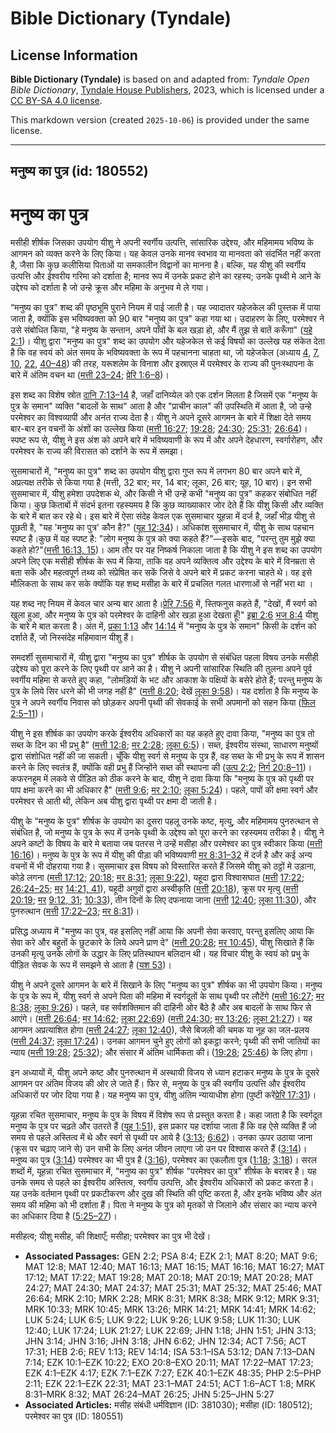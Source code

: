 # Bible Dictionary (Tyndale)

## License Information

**Bible Dictionary (Tyndale)** is based on and adapted from: _Tyndale Open Bible Dictionary_, [Tyndale House Publishers](https://tyndaleopenresources.com/), 2023, which is licensed under a [CC BY-SA 4.0 license](https://creativecommons.org/licenses/by-sa/4.0/legalcode.en).

This markdown version (created `2025-10-06`) is provided under the same license.



--------------------------------

## मनुष्य का पुत्र (id: 180552)

मनुष्य का पुत्र
===============

मसीही शीर्षक जिसका उपयोग यीशु ने अपनी स्वर्गीय उत्पत्ति, सांसारिक उद्देश्य, और महिमामय भविष्य के आगमन को व्यक्त करने के लिए किया। यह केवल उनके मानव स्वभाव या मानवता को संदर्भित नहीं करता है, जैसा कि कुछ कलीसिया पिताओं या समकालीन विद्वानों का मानना है। बल्कि, यह यीशु की स्वर्गीय उत्पत्ति और ईश्वरीय गरिमा को दर्शाता है; मानव रूप में उनके प्रकट होने का रहस्य; उनके पृथ्वी मे आने के उद्देश्य को दर्शाता है जो उन्हे क्रूस और महिमा के अनुभव मे ले गया।

“मनुष्य का पुत्र” शब्द की पृष्ठभूमि पुराने नियम में पाई जाती है। यह ज्यादातर यहेजकेल की पुस्तक में पाया जाता है, क्योंकि इस भविष्यवक्ता को 90 बार "मनुष्य का पुत्र" कहा गया था। उदाहरण के लिए, परमेश्वर ने उसे संबोधित किया, "हे मनुष्य के सन्तान, अपने पाँवों के बल खड़ा हो, और मैं तुझ से बातें करूँगा" ([यहे 2:1](https://ref.ly/Ezek2:1))। यीशु द्वारा "मनुष्य का पुत्र" शब्द का उपयोग और यहेजकेल से कई विषयों का उल्लेख यह संकेत देता है कि वह स्वयं को अंत समय के भविष्यवक्ता के रूप में पहचानना चाहता था, जो यहेजकेल (अध्याय [4](https://ref.ly/Ezek4:1-Ezek4:17), [7](https://ref.ly/Ezek7:1-Ezek7:27), [10](https://ref.ly/Ezek10:1-Ezek10:22), [22](https://ref.ly/Ezek22:1-Ezek22:31), [40–48](https://ref.ly/Ezek40:1-Ezek48:35)) की तरह, यरूशलेम के विनाश और इस्राएल में परमेश्वर के राज्य की पुनःस्थापना के बारे में अंतिम वचन था ([मत्ती 23–24](https://ref.ly/Matt23:1-Matt24:51); [प्रेरि 1:6–8](https://ref.ly/Acts1:6-Acts1:8))।

इस शब्द का विशेष स्रोत [दानि 7:13–14](https://ref.ly/Dan7:13-Dan7:14) है, जहाँ दानिय्येल को एक दर्शन मिलता है जिसमें एक "मनुष्य के पुत्र के समान" व्यक्ति "बादलों के साथ" आता है और "प्राचीन काल" की उपस्थिति में आता है, जो उन्हे परमेश्वर का विश्वव्यापी और अनंत राज्य देता है। यीशु ने अपने दूसरे आगमन के बारे में शिक्षा देते समय बार\-बार इन वचनों के अंशों का उल्लेख किया ([मत्ती 16:27](https://ref.ly/Matt16:27); [19:28](https://ref.ly/Matt19:28); [24:30](https://ref.ly/Matt24:30); [25:31](https://ref.ly/Matt25:31); [26:64](https://ref.ly/Matt26:64))। स्पष्ट रूप से, यीशु ने इस अंश को अपने बारे में भविष्यवाणी के रूप में और अपने देहधारण, स्वर्गारोहण, और परमेश्वर के राज्य की विरासत को दर्शाने के रूप में समझा।

सुसमाचारों में, "मनुष्य का पुत्र" शब्द का उपयोग यीशु द्वारा गुप्त रूप में लगभग 80 बार अपने बारे में, अप्रत्यक्ष तरीके से किया गया है (मत्ती, 32 बार; मर, 14 बार; लूका, 26 बार; यूह, 10 बार)। इन सभी सुसमाचार में, यीशु हमेशा उपदेशक थे, और किसी ने भी उन्हें कभी "मनुष्य का पुत्र" कहकर संबोधित नहीं किया। कुछ किताबों में संदर्भ इतना रहस्यमय है कि कुछ व्याख्याकार जोर देते हैं कि यीशु किसी और व्यक्ति के बारे में बात कर रहे थे। इस बारे में ऐसा संदेह केवल एक सुसमाचार यूहन्ना में दर्ज है, जहाँ भीड़ यीशु से पूछती है, "यह 'मनुष्य का पुत्र' कौन है?" ([यूह 12:34](https://ref.ly/John12:34))। अधिकांश सुसमाचार में, यीशु के साथ पहचान स्पष्ट है।कुछ में यह स्पष्ट है: "लोग मनुष्य के पुत्र को क्या कहते हैं?"—इसके बाद, "परन्तु तुम मुझे क्या कहते हो?"([मत्ती 16:13, 15](https://ref.ly/Matt16:13))। आम तौर पर यह निष्कर्ष निकाला जाता है कि यीशु ने इस शब्द का उपयोग अपने लिए एक मसीही शीर्षक के रूप में किया, ताकि वह अपने व्यक्तित्व और उद्देश्य के बारे में विनम्रता से बता सकें और महत्वपूर्ण तथ्य को संप्रेषित कर सकें जिसे वे अपने बारे में प्रकट करना चाहते थे। वह इसे मौलिकता के साथ कर सके क्योंकि यह शब्द मसीहा के बारे में प्रचलित गलत धारणाओं से नहीं भरा था ।

यह शब्द नए नियम में केवल चार अन्य बार आता है।[प्रेरि 7:56](https://ref.ly/Acts7:56) में, स्तिफनुस कहते हैं, "देखों, मैं स्वर्ग को खुला हुआ, और मनुष्य के पुत्र को परमेश्वर के दाहिनी ओर खड़ा हुआ देखता हूँ!" [इब्रा 2:6](https://ref.ly/Heb2:6) [भज 8:4](https://ref.ly/Ps8:4) यीशु के बारे मे बात करता है। अंत में, [प्रका 1:13](https://ref.ly/Rev1:13) और [14:14](https://ref.ly/Rev14:14) में "मनुष्य के पुत्र के समान" किसी के दर्शन को दर्शाते हैं, जो निस्संदेह महिमावान यीशु हैं।

समदर्शी सुसमाचारों में, यीशु द्वारा "मनुष्य का पुत्र" शीर्षक के उपयोग से संबंधित पहला विषय उनके मसीही उद्देश्य को पूरा करने के लिए पृथ्वी पर आने का है। यीशु ने अपनी सांसारिक स्थिति की तुलना अपने पूर्व स्वर्गीय महिमा से करते हुए कहा, "लोमड़ियों के भट और आकाश के पक्षियों के बसेरे होते हैं; परन्तु मनुष्य के पुत्र के लिये सिर धरने की भी जगह नहीं है" ([मत्ती 8:20](https://ref.ly/Matt8:20); देखें [लूका 9:58](https://ref.ly/Luke9:58))। यह दर्शाता है कि मनुष्य के पुत्र ने अपने स्वर्गीय निवास को छोड़कर अपनी पृथ्वी की सेवकाई के सभी अपमानों को सहन किया ([फिल 2:5–11](https://ref.ly/Phil2:5-Phil2:11))।

यीशु ने इस शीर्षक का उपयोग करके ईश्वरीय अधिकारों का यह कहते हुए दावा किया, "मनुष्य का पुत्र तो सब्त के दिन का भी प्रभु है" ([मत्ती 12:8](https://ref.ly/Matt12:8); [मर 2:28](https://ref.ly/Mark2:28); [लूका 6:5](https://ref.ly/Luke6:5))। सब्त, ईश्वरीय संस्था, साधारण मनुष्यों द्वारा संशोधित नहीं की जा सकती। चूँकि यीशु स्वर्ग से मनुष्य के पुत्र हैं, वह सब्त के भी प्रभु के रूप में शासन करने के लिए स्वतंत्र हैं, क्योंकि वही प्रभु हैं जिन्होंने सब्त की स्थापना की ([उत्प 2:2](https://ref.ly/Gen2:2); [निर्ग 20:8–11](https://ref.ly/Exod20:8-Exod20:11))। कफरनहूम में लकवे से पीड़ित को ठीक करने के बाद, यीशु ने दावा किया कि "मनुष्य के पुत्र को पृथ्वी पर पाप क्षमा करने का भी अधिकार है" ([मत्ती 9:6](https://ref.ly/Matt9:6); [मर 2:10](https://ref.ly/Mark2:10); [लूका 5:24](https://ref.ly/Luke5:24))। पहले, पापों की क्षमा स्वर्ग और परमेश्वर से आती थी, लेकिन अब यीशु द्वारा पृथ्वी पर क्षमा दी जाती है।

यीशु के "मनुष्य के पुत्र" शीर्षक के उपयोग का दूसरा पहलू उनके कष्ट, मृत्यु, और महिमामय पुनरुत्थान से संबंधित है, जो मनुष्य के पुत्र के रूप में उनके पृथ्वी के उद्देश्य को पूरा करने का रहस्यमय तरीका है। यीशु ने अपने कष्टों के विषय के बारे मे बताया जब पतरस ने उन्हें मसीहा और परमेश्वर का पुत्र स्वीकार किया ([मत्ती 16:16](https://ref.ly/Matt16:16))। मनुष्य के पुत्र के रूप में यीशु की पीड़ा की भविष्यवाणी [मर 8:31–32](https://ref.ly/Mark8:31-Mark8:32) में दर्ज है और कई अन्य वचनों में भी दोहराया गया है। सुसमाचार इस विषय को विस्तारित करते हैं जिसमे यीशु को ठट्ठों मे उड़ाना, कोड़े लगना ([मत्ती 17:12](https://ref.ly/Matt17:12); [20:18](https://ref.ly/Matt20:18); [मर 8:31](https://ref.ly/Mark8:31); [लूका 9:22](https://ref.ly/Luke9:22)), यहूदा द्वारा विश्वासघात ([मत्ती](https://ref.ly/Matt17:12) [17:22](https://ref.ly/Matt17:22); [26:24–25](https://ref.ly/Matt26:24-Matt26:25); [मर](https://ref.ly/Mark8:31) [14:21, 41](https://ref.ly/Mark14:21)), यहूदी अगुवों द्वारा अस्वीकृति ([मत्ती](https://ref.ly/Matt17:12) [20:18](https://ref.ly/Matt20:18)), क्रूस पर मृत्यु ([मत्ती](https://ref.ly/Matt17:12) [20:19](https://ref.ly/Matt20:19); [मर](https://ref.ly/Mark8:31) [9:12, 31](https://ref.ly/Mark9:12); [10:33](https://ref.ly/Mark10:33)), तीन दिनों के लिए दफनाया जाना ([मत्ती](https://ref.ly/Matt17:12) [12:40](https://ref.ly/Matt12:40); [लूका 11:30](https://ref.ly/Luke11:30)), और पुनरुत्थान ([मत्ती](https://ref.ly/Matt17:12) [17:22–23](https://ref.ly/Matt17:22-Matt17:23); [मर 8:31](https://ref.ly/Mark8:31))।

प्रसिद्ध अध्याय में "मनुष्य का पुत्र, वह इसलिए नहीं आया कि अपनी सेवा करवाए, परन्तु इसलिए आया कि सेवा करे और बहुतों के छुटकारे के लिये अपने प्राण दे" ([मत्ती 20:28](https://ref.ly/Matt20:28); [मर 10:45](https://ref.ly/Mark10:45)), यीशु सिखाते हैं कि उनकी मृत्यु उनके लोगों के उद्धार के लिए प्रतिस्थापन बलिदान थी। यह विचार यीशु के स्वयं को प्रभु के पीड़ित सेवक के रूप में समझने से आता है ([यश 53](https://ref.ly/Isa53:1-Isa53:12))।

यीशु ने अपने दूसरे आगमन के बारे में सिखाने के लिए "मनुष्य का पुत्र" शीर्षक का भी उपयोग किया। मनुष्य के पुत्र के रूप में, यीशु स्वर्ग से अपने पिता की महिमा में स्वर्गदूतों के साथ पृथ्वी पर लौटेंगे ([मत्ती 16:27](https://ref.ly/Matt16:27); [मर 8:38](https://ref.ly/Mark8:38); [लूका 9:26](https://ref.ly/Luke9:26))। पहले, वह सर्वशक्तिमान की दाहिनी ओर बैठे है और अब बादलों के साथ फिर से आएंगे। ([मत्ती 26:64](https://ref.ly/Matt26:64); [मर 14:62](https://ref.ly/Mark14:62); [लूका 22:69](https://ref.ly/Luke22:69)) ([मत्ती 24:30](https://ref.ly/Matt24:30); [मर 13:26](https://ref.ly/Mark13:26); [लूका 21:27](https://ref.ly/Luke21:27))। यह आगमन अप्रत्याशित होगा ([मत्ती 24:27](https://ref.ly/Matt24:27); [लूका 12:40](https://ref.ly/Luke12:40)), जैसे बिजली की चमक या नूह का जल\-प्रलय ([मत्ती 24:37](https://ref.ly/Matt24:37); [लूका 17:24](https://ref.ly/Luke17:24))। उनका आगमन चुने हुए लोगों को इकट्ठा करने; पृथ्वी की सभी जातियों का न्याय ([मत्ती 19:28](https://ref.ly/Matt19:28); [25:32](https://ref.ly/Matt25:32)); और संसार में अंतिम धार्मिकता की i ([19:28](https://ref.ly/Matt19:28); [25:46](https://ref.ly/Matt25:46)) के लिए होगा। 

इन अध्यायों में, यीशु अपने कष्ट और पुनरुत्थान में अस्थायी विजय से ध्यान हटाकर मनुष्य के पुत्र के दूसरे आगमन पर अंतिम विजय की ओर ले जाते हैं। फिर से, मनुष्य के पुत्र की स्वर्गीय उत्पत्ति और ईश्वरीय अधिकारों पर जोर दिया गया है। यह मनुष्य का पुत्र, यीशु अंतिम न्यायाधीश होगा (पुष्टी करें[प्रेरि 17:31](https://ref.ly/Acts17:31))।

यूहन्ना रचित सुसमाचार, मनुष्य के पुत्र के विषय में विशेष रूप से प्रस्तुत करता है। कहा जाता है कि स्वर्गदूत मनुष्य के पुत्र पर चढ़ते और उतरते हैं ([यूह 1:51](https://ref.ly/John1:51)), इस प्रकार यह दर्शाया जाता हैं कि वह ऐसे व्यक्ति हैं जो समय से पहले अस्तित्व में थे और स्वर्ग से पृथ्वी पर आये है ([3:13](https://ref.ly/John3:13); [6:62](https://ref.ly/John6:62))। उनका ऊपर उठाया जाना (क्रूस पर चढ़ाए जाने से) उन सभी के लिए अनंत जीवन लाएगा जो उन पर विश्वास करते हैं ([3:14](https://ref.ly/John3:14))। मनुष्य का पुत्र ([3:14](https://ref.ly/John3:14)) परमेश्वर का भी पुत्र है ([3:16](https://ref.ly/John3:16)), परमेश्वर का एकलौता पुत्र ([1:18](https://ref.ly/John1:18); [3:18](https://ref.ly/John3:18))। सरल शब्दों में, यूहन्ना रचित सुसमाचार में, "मनुष्य का पुत्र" शीर्षक "परमेश्वर का पुत्र" शीर्षक के बराबर है। यह उनके समय से पहले का ईश्वरीय अस्तित्व, स्वर्गीय उत्पत्ति, और ईश्वरीय अधिकारों को प्रकट करता है। यह उनके वर्तमान पृथ्वी पर प्रकटीकरण और दुख की स्थिति की पुष्टि करता है, और इनके भविष्य और अंत समय की महिमा को भी दर्शाता हैं। पिता ने मनुष्य के पुत्र को मृतकों से जिलाने और संसार का न्याय करने का अधिकार दिया है ([5:25–27](https://ref.ly/John5:25-John5:27))।

 मसीहत्व; यीशु मसीह, की शिक्षाएँ; मसीहा; परमेश्वर का पुत्र भी देखें। 

* **Associated Passages:** GEN 2:2; PSA 8:4; EZK 2:1; MAT 8:20; MAT 9:6; MAT 12:8; MAT 12:40; MAT 16:13; MAT 16:15; MAT 16:16; MAT 16:27; MAT 17:12; MAT 17:22; MAT 19:28; MAT 20:18; MAT 20:19; MAT 20:28; MAT 24:27; MAT 24:30; MAT 24:37; MAT 25:31; MAT 25:32; MAT 25:46; MAT 26:64; MRK 2:10; MRK 2:28; MRK 8:31; MRK 8:38; MRK 9:12; MRK 9:31; MRK 10:33; MRK 10:45; MRK 13:26; MRK 14:21; MRK 14:41; MRK 14:62; LUK 5:24; LUK 6:5; LUK 9:22; LUK 9:26; LUK 9:58; LUK 11:30; LUK 12:40; LUK 17:24; LUK 21:27; LUK 22:69; JHN 1:18; JHN 1:51; JHN 3:13; JHN 3:14; JHN 3:16; JHN 3:18; JHN 6:62; JHN 12:34; ACT 7:56; ACT 17:31; HEB 2:6; REV 1:13; REV 14:14; ISA 53:1–ISA 53:12; DAN 7:13–DAN 7:14; EZK 10:1–EZK 10:22; EXO 20:8–EXO 20:11; MAT 17:22–MAT 17:23; EZK 4:1–EZK 4:17; EZK 7:1–EZK 7:27; EZK 40:1–EZK 48:35; PHP 2:5–PHP 2:11; EZK 22:1–EZK 22:31; MAT 23:1–MAT 24:51; ACT 1:6–ACT 1:8; MRK 8:31–MRK 8:32; MAT 26:24–MAT 26:25; JHN 5:25–JHN 5:27
* **Associated Articles:** मसीह संबंधी धर्मविज्ञान (ID: 381030); मसीहा (ID: 180512); परमेश्वर का पुत्र (ID: 180551)

